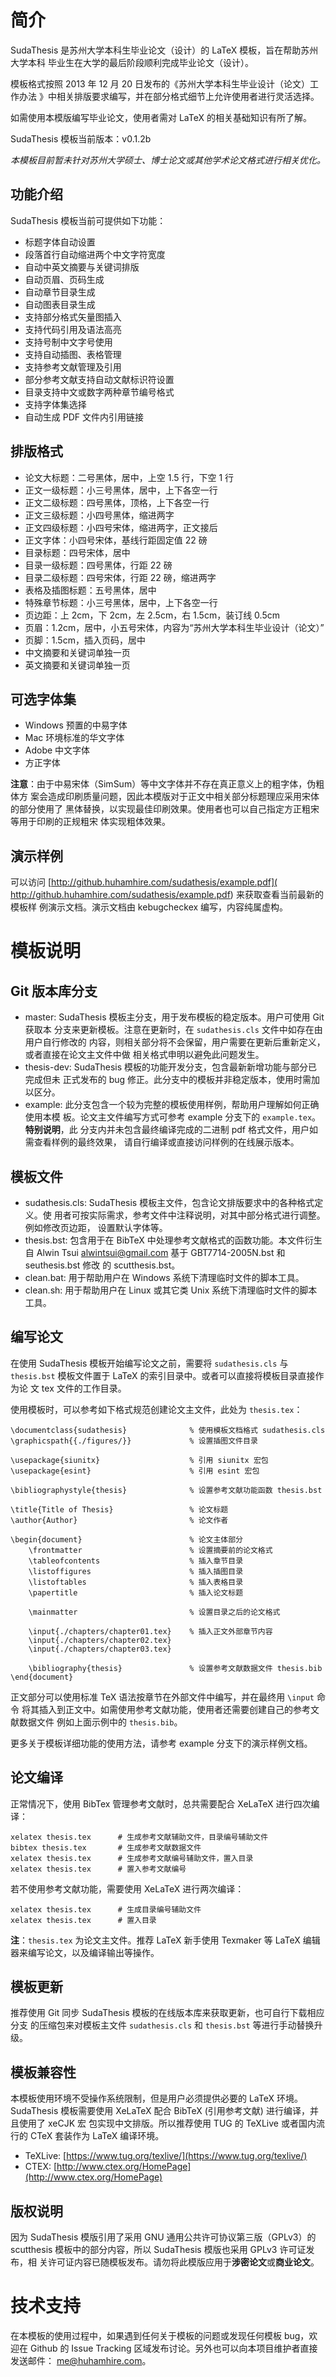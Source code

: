 简介
=====
SudaThesis 是苏州大学本科生毕业论文（设计）的 LaTeX 模板，旨在帮助苏州大学本科
毕业生在大学的最后阶段顺利完成毕业论文（设计）。

模板格式按照 2013 年 12 月 20 日发布的《苏州大学本科生毕业设计（论文）工作办法
》中相关排版要求编写，并在部分格式细节上允许使用者进行灵活选择。

如需使用本模版编写毕业论文，使用者需对 LaTeX 的相关基础知识有所了解。

SudaThesis 模板当前版本：v0.1.2b

*本模板目前暂未针对苏州大学硕士、博士论文或其他学术论文格式进行相关优化。*

功能介绍
-----
SudaThesis 模板当前可提供如下功能：
>
- 标题字体自动设置
- 段落首行自动缩进两个中文字符宽度
- 自动中英文摘要与关键词排版
- 自动页眉、页码生成
- 自动章节目录生成
- 自动图表目录生成
- 支持部分格式矢量图插入
- 支持代码引用及语法高亮
- 支持号制中文字号使用
- 支持自动插图、表格管理
- 支持参考文献管理及引用
- 部分参考文献支持自动文献标识符设置
- 目录支持中文或数字两种章节编号格式
- 支持字体集选择
- 自动生成 PDF 文件内引用链接

排版格式
-----
>
- 论文大标题：二号黑体，居中，上空 1.5 行，下空 1 行
- 正文一级标题：小三号黑体，居中，上下各空一行
- 正文二级标题：四号黑体，顶格，上下各空一行
- 正文三级标题：小四号黑体，缩进两字
- 正文四级标题：小四号宋体，缩进两字，正文接后
- 正文字体：小四号宋体，基线行距固定值 22 磅
- 目录标题：四号宋体，居中
- 目录一级标题：四号黑体，行距 22 磅
- 目录二级标题：四号宋体，行距 22 磅，缩进两字
- 表格及插图标题：五号黑体，居中
- 特殊章节标题：小三号黑体，居中，上下各空一行
- 页边距：上 2cm，下 2cm，左 2.5cm，右 1.5cm，装订线 0.5cm
- 页眉：1.2cm，居中，小五号宋体，内容为“苏州大学本科生毕业设计（论文）”
- 页脚：1.5cm，插入页码，居中
- 中文摘要和关键词单独一页
- 英文摘要和关键词单独一页

可选字体集
-----
>
- Windows 预置的中易字体
- Mac 环境标准的华文字体
- Adobe 中文字体
- 方正字体

**注意**：由于中易宋体（SimSum）等中文字体并不存在真正意义上的粗字体，伪粗体方
案会造成印刷质量问题，因此本模版对于正文中相关部分标题理应采用宋体的部分使用了
黑体替换，以实现最佳印刷效果。使用者也可以自己指定方正粗宋等用于印刷的正规粗宋
体实现粗体效果。

演示样例
-----
可以访问 [http://github.huhamhire.com/sudathesis/example.pdf](
http://github.huhamhire.com/sudathesis/example.pdf) 来获取查看当前最新的模板样
例演示文档。演示文档由 kebugcheckex 编写，内容纯属虚构。


模板说明
=====

Git 版本库分支
-----
- master: SudaThesis 模板主分支，用于发布模板的稳定版本。用户可使用 Git 获取本
分支来更新模板。注意在更新时，在 `sudathesis.cls` 文件中如存在由用户自行修改的
内容，则相关部分将不会保留，用户需要在更新后重新定义，或者直接在论文主文件中做
相关格式申明以避免此问题发生。
- thesis-dev: SudaThesis 模板的功能开发分支，包含最新新增功能与部分已完成但未
正式发布的 bug 修正。此分支中的模板并非稳定版本，使用时需加以区分。
- example: 此分支包含一个较为完整的模板使用样例，帮助用户理解如何正确使用本模
板。论文主文件编写方式可参考 example 分支下的 `example.tex`。**特别说明**，此
分支内并未包含最终编译完成的二进制 pdf 格式文件，用户如需查看样例的最终效果，
请自行编译或直接访问样例的在线展示版本。

模板文件
-----
- sudathesis.cls: SudaThesis 模板主文件，包含论文排版要求中的各种格式定义。使
用者可按实际需求，参考文件中注释说明，对其中部分格式进行调整。例如修改页边距，
设置默认字体等。
- thesis.bst: 包含用于在 BibTeX 中处理参考文献格式的函数功能。本文件衍生自
Alwin Tsui <alwintsui@gmail.com> 基于 GBT7714-2005N.bst 和 seuthesis.bst 修改
的 scutthesis.bst。
- clean.bat: 用于帮助用户在 Windows 系统下清理临时文件的脚本工具。
- clean.sh: 用于帮助用户在 Linux 或其它类 Unix 系统下清理临时文件的脚本工具。

编写论文
-----
在使用 SudaThesis 模板开始编写论文之前，需要将 `sudathesis.cls` 与
`thesis.bst` 模板文件置于 LaTeX 的索引目录中。或者可以直接将模板目录直接作为论
文 tex 文件的工作目录。

使用模板时，可以参考如下格式规范创建论文主文件，此处为 `thesis.tex`：

    \documentclass{sudathesis}              % 使用模板文档格式 sudathesis.cls
    \graphicspath{{./figures/}}             % 设置插图文件目录

    \usepackage{siunitx}                    % 引用 siunitx 宏包
    \usepackage{esint}                      % 引用 esint 宏包

    \bibliographystyle{thesis}              % 设置参考文献功能函数 thesis.bst

    \title{Title of Thesis}                 % 论文标题
    \author{Author}                         % 论文作者

    \begin{document}                        % 论文主体部分
        \frontmatter                        % 设置摘要前的论文格式
        \tableofcontents                    % 插入章节目录
        \listoffigures                      % 插入插图目录
        \listoftables                       % 插入表格目录
        \papertitle                         % 插入论文标题

        \mainmatter                         % 设置目录之后的论文格式

        \input{./chapters/chapter01.tex}    % 插入正文外部章节内容
        \input{./chapters/chapter02.tex}
        \input{./chapters/chapter03.tex}

        \bibliography{thesis}               % 设置参考文献数据文件 thesis.bib
    \end{document}

正文部分可以使用标准 TeX 语法按章节在外部文件中编写，并在最终用 `\input` 命令
将其插入到正文中。如需使用参考文献功能，使用者还需要创建自己的参考文献数据文件
例如上面示例中的 `thesis.bib`。

更多关于模板详细功能的使用方法，请参考 example 分支下的演示样例文档。

论文编译
-----

正常情况下，使用 BibTex 管理参考文献时，总共需要配合 XeLaTeX 进行四次编译：

    xelatex thesis.tex      # 生成参考文献辅助文件，目录编号辅助文件
    bibtex thesis.tex       # 生成参考文献数据文件
    xelatex thesis.tex      # 生成参考文献编号辅助文件，置入目录
    xelatex thesis.tex      # 置入参考文献编号

若不使用参考文献功能，需要使用 XeLaTeX 进行两次编译：

    xelatex thesis.tex      # 生成目录编号辅助文件
    xelatex thesis.tex      # 置入目录

**注**：`thesis.tex` 为论文主文件。推荐 LaTeX 新手使用 Texmaker 等 LaTeX 编辑
器来编写论文，以及编译输出等操作。

模板更新
-----
推荐使用 Git 同步 SudaThesis 模板的在线版本库来获取更新，也可自行下载相应分支
的压缩包来对模板主文件 `sudathesis.cls` 和 `thesis.bst` 等进行手动替换升级。

模板兼容性
-----
本模板使用环境不受操作系统限制，但是用户必须提供必要的 LaTeX 环境。SudaThesis
模板需要使用 XeLaTeX 配合 BibTeX (引用参考文献) 进行编译，并且使用了 xeCJK 宏
包实现中文排版。所以推荐使用 TUG 的 TeXLive 或者国内流行的 CTeX 套装作为 LaTeX
 编译环境。

- TeXLive: [https://www.tug.org/texlive/](https://www.tug.org/texlive/)
- CTEX: [http://www.ctex.org/HomePage](http://www.ctex.org/HomePage)

版权说明
-----
因为 SudaThesis 模版引用了采用 GNU 通用公共许可协议第三版（GPLv3）的
 scutthesis 模板中的部分内容，所以 SudaThesis 模版也采用 GPLv3 许可证发布，相
关许可证内容已随模板发布。请勿将此模版应用于**涉密论文**或**商业论文**。


技术支持
=====
在本模板的使用过程中，如果遇到任何关于模板的问题或发现任何模板 bug，欢迎在
Github 的 Issue Tracking 区域发布讨论。另外也可以向本项目维护者直接发送邮件：
<me@huhamhire.com>。
